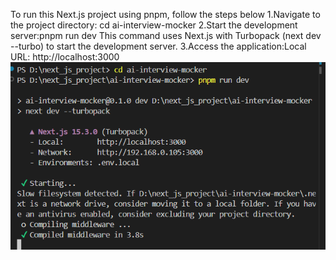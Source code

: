 To run this Next.js project using pnpm, follow the steps below
1.Navigate to the project directory: cd ai-interview-mocker
2.Start the development server:pnpm run dev
  This command uses Next.js with Turbopack (next dev --turbo) to start the development server.
3.Access the application:Local URL: http://localhost:3000
![image alt](https://github.com/sharada-patil1508/AI-INTERVIEW-MOCKER/blob/14566e17c763a05598bd499f62615851c4541919/Screenshot%202025-05-01%20213228.png)

